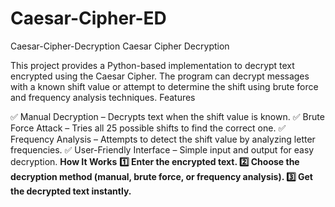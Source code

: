 # Caesar-Cipher-ED
Caesar-Cipher-Decryption
Caesar Cipher Decryption

This project provides a Python-based implementation to decrypt text encrypted using the Caesar Cipher. The program can decrypt messages with a known shift value or attempt to determine the shift using brute force and frequency analysis techniques.
Features

✅ Manual Decryption – Decrypts text when the shift value is known.
✅ Brute Force Attack – Tries all 25 possible shifts to find the correct one.
✅ Frequency Analysis – Attempts to detect the shift value by analyzing letter frequencies.
✅ User-Friendly Interface – Simple input and output for easy decryption.
**How It Works**
**1️⃣ Enter the encrypted text.
2️⃣ Choose the decryption method (manual, brute force, or frequency analysis).
3️⃣ Get the decrypted text instantly.**
